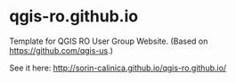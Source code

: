 qgis-ro.github.io
=================

Template for QGIS RO User Group Website.
(Based on https://github.com/qgis-us.)

See it here: http://sorin-calinica.github.io/qgis-ro.github.io/